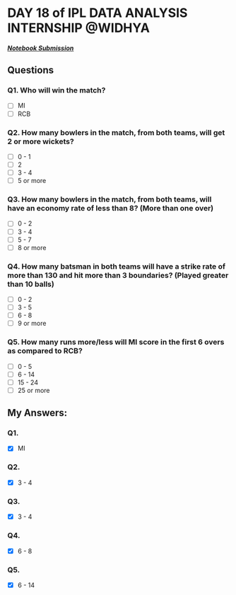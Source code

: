# DAY 18 of IPL DATA ANALYSIS INTERNSHIP @WIDHYA
##### [Notebook Submission](https://github.com/shashwatk1/IPL_Data_Analysis/blob/main/Day_18_28_October/Day_18.ipynb)
## Questions

### Q1. Who will win the match?
- [ ] MI
- [ ] RCB

### Q2. How many bowlers in the match, from both teams, will get 2 or more wickets?
- [ ] 0 - 1
- [ ] 2
- [ ] 3 - 4
- [ ] 5 or more

### Q3. How many bowlers in the match, from both teams, will have an economy rate of less than 8? (More than one over)
- [ ] 0 - 2
- [ ] 3 - 4
- [ ] 5 - 7
- [ ] 8 or more 

### Q4. How many batsman in both teams will have a strike rate of more than 130 and hit more than 3 boundaries? (Played greater than 10 balls)
- [ ] 0 - 2
- [ ] 3 - 5
- [ ] 6 - 8
- [ ] 9 or more

### Q5. How many runs more/less will MI score in the first 6 overs as compared to RCB?
- [ ] 0 - 5
- [ ] 6 - 14
- [ ] 15 - 24
- [ ] 25 or more

## My Answers:

### Q1.
- [x] MI
### Q2.
- [x] 3 - 4
### Q3.
- [x] 3 - 4
### Q4.
- [x] 6 - 8
### Q5.
- [x] 6 - 14